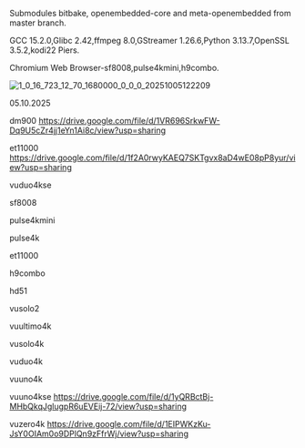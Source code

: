 Submodules bitbake, openembedded-core and meta-openembedded from master branch.

GCC 15.2.0,Glibc 2.42,ffmpeg 8.0,GStreamer 1.26.6,Python 3.13.7,OpenSSL 3.5.2,kodi22 Piers.

Chromium Web Browser-sf8008,pulse4kmini,h9combo.

![1_0_16_723_12_70_1680000_0_0_0_20251005122209](https://github.com/user-attachments/assets/9268863b-d562-4f8c-b7d4-aa653827d3b1)


05.10.2025

dm900
https://drive.google.com/file/d/1VR696SrkwFW-Dq9U5cZr4jj1eYn1Ai8c/view?usp=sharing

et11000
https://drive.google.com/file/d/1f2A0rwyKAEQ7SKTgvx8aD4wE08pP8yur/view?usp=sharing

vuduo4kse


sf8008


pulse4kmini


pulse4k


et11000


h9combo


hd51


vusolo2


vuultimo4k


vusolo4k


vuduo4k


vuuno4k


vuuno4kse
https://drive.google.com/file/d/1yQRBctBj-MHbQkqJglugpR6uEVEij-72/view?usp=sharing

vuzero4k
https://drive.google.com/file/d/1EIPWKzKu-JsY0OIAm0o9DPlQn9zFfrWj/view?usp=sharing
